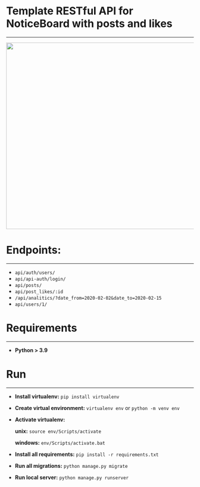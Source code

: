 # Template RESTful API for NoticeBoard with posts and likes
***

<img src="https://user-images.githubusercontent.com/55922843/158646788-c446551e-4732-40f5-b64c-45feb73f27a0.png" data-canonical-src="https://gyazo.com/eb5c5741b6a9a16c692170a41a49c858.png" width="650" height="500" />

# Endpoints:
***
- `api/auth/users/`
- `api/api-auth/login/`
- `api/posts/`
- `api/post_likes/:id`
- `/api/analitics/?date_from=2020-02-02&date_to=2020-02-15`
- `api/users/1/`

# Requirements
***
- **Python > 3.9**

# Run
***
- **Install virtualenv:** `pip install virtualenv`

- **Create virtual environment:** `virtualenv env` or `python -m venv env`

- **Activate virtualenv:**

    **unix:** `source env/Scripts/activate`
  
    **windows:** `env/Scripts/activate.bat`

- **Install all requirements:** `pip install -r requirements.txt`

- **Run all migrations:** `python manage.py migrate`
  
- **Run local server:** `python manage.py runserver`
